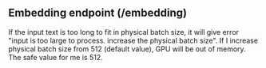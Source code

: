 ## Embedding endpoint (/embedding)
If the input text is too long to fit in physical batch size, it will give error "input is too large to process. increase the physical batch size".
If I increase physical batch size from 512 (default value), GPU will be out of memory. The safe value for me is 512.
